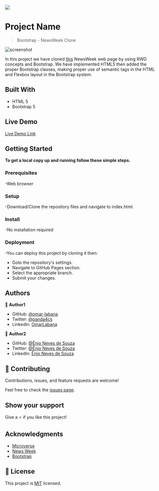 ![](https://img.shields.io/badge/Microverse-blueviolet)

# Project Name

> Bootstrap - NewsWeek Clone

![screenshot](assets/ScreenshotMilestone-3.png)

In this project we have cloned [this](https://web.archive.org/web/20210120125445/https://www.newsweek.com/) NewsWeek web page by using RWD concepts and Bootstrap. We have implemented HTML5 then added the proper Bootstrap classes, making proper use of semantic tags in the HTML and Flexbox layout in the Bootstrap system.

## Built With

- HTML 5
- Bootstrap 5

## Live Demo

[Live Demo Link](https://enionsouza.github.io/NewsWeekClone/)

## Getting Started

**To get a local copy up and running follow these simple steps.**

### Prerequisites

-Web browser

### Setup

-Download/Clone the repository files and navigate to index.html.

### Install

-No installation required

### Deployment

-You can deploy this project by cloning it then:

- Goto the repository's settings.
- Navigate to GitHub Pages section.
- Select the appropriate branch.
- Submit your changes.

## Authors

👤 **Author1**

- GitHub: [@omar-labana](https://github.com/omar-labana)
- Twitter: [@panda4cs](https://twitter.com/Panda4cs)
- LinkedIn: [OmarLabana](https://www.linkedin.com/in/omarlabana/)

👤 **Author2**

- GitHub: [@Ênio Neves de Souza](https://github.com/enionsouza/)
- Twitter: [@Ênio Neves de Souza](https://twitter.com/enionsouza)
- LinkedIn: [Ênio Neves de Souza](https://www.linkedin.com/in/enio-neves-de-souza/)

## 🤝 Contributing

Contributions, issues, and feature requests are welcome!

Feel free to check the [issues page](../../issues/).

## Show your support

Give a ⭐️ if you like this project!

## Acknowledgments

- [Microverse](https://www.microverse.org/)
- [News Week](https://www.newsweek.com/)
- [Bootstrap](https://getbootstrap.com/)

## 📝 License

This project is [MIT](./MIT.md) licensed.
